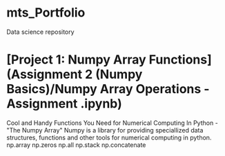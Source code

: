 # mts_Portfolio
Data science repository 

# [Project 1: Numpy Array Functions](Assignment 2 (Numpy Basics)/Numpy Array Operations - Assignment .ipynb)
Cool and Handy Functions You Need for Numerical Computing In Python - "The Numpy Array"
Numpy is a library for providing speciallized data structures, functions and other tools for numerical computing in python.
np.array
np.zeros
np.all
np.stack
np.concatenate
